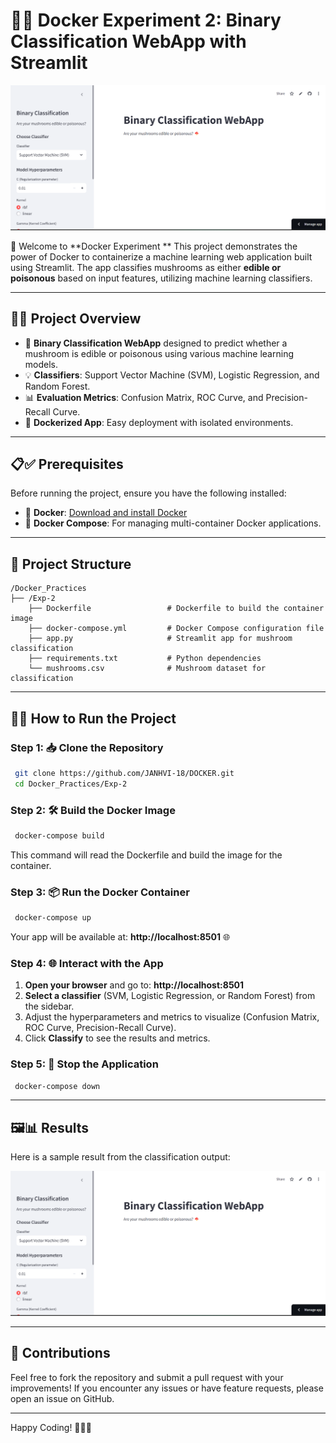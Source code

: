 # 🌟🍄 Docker Experiment 2: Binary Classification WebApp with Streamlit  

![ Binary Classification Webpage](https://github.com/JANHVI-18/Binary-Classification-Webpage/blob/main/Binary-Classification-webpage.png)  

🚀 Welcome to **Docker Experiment ** This project demonstrates the power of Docker to containerize a machine learning web application built using Streamlit. The app classifies mushrooms as either **edible or poisonous** based on input features, utilizing machine learning classifiers.

---

## 🌈✨ Project Overview

- 🌟 **Binary Classification WebApp** designed to predict whether a mushroom is edible or poisonous using various machine learning models.
- 💡 **Classifiers**: Support Vector Machine (SVM), Logistic Regression, and Random Forest.
- 📊 **Evaluation Metrics**: Confusion Matrix, ROC Curve, and Precision-Recall Curve.
- 🐳 **Dockerized App**: Easy deployment with isolated environments.

---

## 📋✅ Prerequisites

Before running the project, ensure you have the following installed:

- 🐳 **Docker**: [Download and install Docker](https://docs.docker.com/get-docker/)
- 🐙 **Docker Compose**: For managing multi-container Docker applications.

---

## 📂 Project Structure

```
/Docker_Practices
├── /Exp-2
    ├── Dockerfile                 # Dockerfile to build the container image
    ├── docker-compose.yml         # Docker Compose configuration file
    ├── app.py                     # Streamlit app for mushroom classification
    ├── requirements.txt           # Python dependencies
    └── mushrooms.csv              # Mushroom dataset for classification
```

---

## 🚀📝 How to Run the Project

### Step 1: 📥 Clone the Repository

```bash
 git clone https://github.com/JANHVI-18/DOCKER.git
 cd Docker_Practices/Exp-2
```

### Step 2: 🛠️ Build the Docker Image

```bash
 docker-compose build
```

This command will read the Dockerfile and build the image for the container.

### Step 3: 📦 Run the Docker Container

```bash
 docker-compose up
```

Your app will be available at: **http://localhost:8501** 🌐

### Step 4: 🌐 Interact with the App

1. **Open your browser** and go to: **http://localhost:8501**
2. **Select a classifier** (SVM, Logistic Regression, or Random Forest) from the sidebar.
3. Adjust the hyperparameters and metrics to visualize (Confusion Matrix, ROC Curve, Precision-Recall Curve).
4. Click **Classify** to see the results and metrics.

### Step 5: 🛑 Stop the Application

```bash
 docker-compose down
```

---

## 🖼️📊 Results

Here is a sample result from the classification output:  

![ Binary Classification Webpage](https://github.com/JANHVI-18/Binary-Classification-Webpage/blob/main/Binary-Classification-webpage.png)  

---

## 🤝 Contributions

Feel free to fork the repository and submit a pull request with your improvements! If you encounter any issues or have feature requests, please open an issue on GitHub.

---

Happy Coding! 🎉🚀✨

